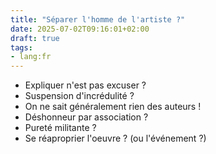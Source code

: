 ```yaml
---
title: "Séparer l'homme de l'artiste ?"
date: 2025-07-02T09:16:01+02:00
draft: true
tags: 
- lang:fr
---
```


+ Expliquer n'est pas excuser ?
+ Suspension d'incrédulité ?
+ On ne sait généralement rien des auteurs !
+ Déshonneur par association ?
+ Pureté militante ?
+ Se réaproprier l'oeuvre ? (ou l'événement ?)
